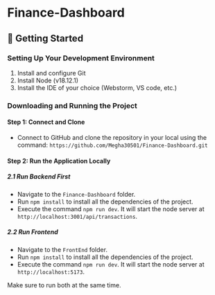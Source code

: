 # Finance-Dashboard

## 🚀 Getting Started

### Setting Up Your Development Environment

1. Install and configure Git
2. Install Node (v18.12.1)
3. Install the IDE of your choice (Webstorm, VS code, etc.)

### Downloading and Running the Project

#### Step 1: Connect and Clone
- Connect to GitHub and clone the repository in your local using the command: `https://github.com/Megha30501/Finance-Dashboard.git`
#### Step 2: Run the Application Locally

##### 2.1 Run Backend First

- Navigate to the `Finance-Dashboard` folder.
- Run `npm install` to install all the dependencies of the project.
- Execute the command `npm run dev`. It will start the node server at `http://localhost:3001/api/transactions`.

##### 2.2 Run Frontend

- Navigate to the `FrontEnd` folder.
- Run `npm install` to install all the dependencies of the project.
- Execute the command `npm run dev`. It will start the node server at `http://localhost:5173`.

Make sure to run both at the same time.


